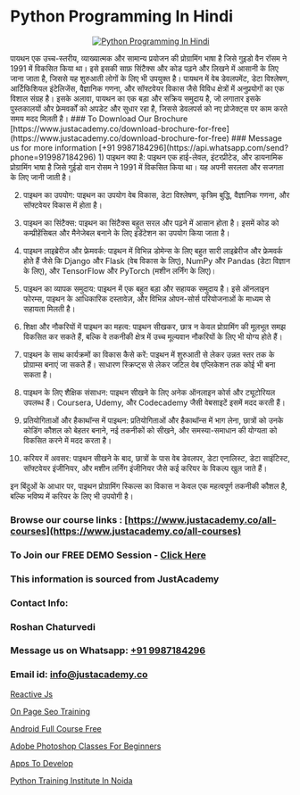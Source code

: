 # Python Programming In Hindi

<p align="center">
  <a href="https://justacademy.co/course-detail/python-training">
    <img src="https://justacademy.co/storage2/course_image/1709713400_course_image.webp" alt="Python Programming In Hindi">
  </a>
</p>
पायथन एक उच्च-स्तरीय, व्याख्यात्मक और सामान्य प्रयोजन की प्रोग्रामिंग भाषा है जिसे गुइडो वैन रॉसम ने 1991 में विकसित किया था। इसे इसकी साफ़ सिंटैक्स और कोड पढ़ने और लिखने में आसानी के लिए जाना जाता है, जिससे यह शुरुआती लोगों के लिए भी उपयुक्त है। पायथन में वेब डेवलपमेंट, डेटा विश्लेषण, आर्टिफिशियल इंटेलिजेंस, वैज्ञानिक गणना, और सॉफ्टवेयर विकास जैसे विविध क्षेत्रों में अनुप्रयोगों का एक विशाल संग्रह है। इसके अलावा, पायथन का एक बड़ा और सक्रिय समुदाय है, जो लगातार इसके पुस्तकालयों और फ्रेमवर्कों को अपडेट और सुधार रहा है, जिससे डेवलपर्स को नए प्रोजेक्ट्स पर काम करते समय मदद मिलती है।
### To Download Our Brochure [https://www.justacademy.co/download-brochure-for-free](https://www.justacademy.co/download-brochure-for-free)
### Message us for more information [+91 9987184296](https://api.whatsapp.com/send?phone=919987184296)
1) पाइथन क्या है: पाइथन एक हाई-लेवल, इंटरप्रीटेड, और डायनामिक प्रोग्रामिंग भाषा है जिसे गुईडो वान रोसम ने 1991 में विकसित किया था। यह अपनी सरलता और सजगता के लिए जानी जाती है।

2) पाइथन का उपयोग: पाइथन का उपयोग वेब विकास, डेटा विश्लेषण, कृत्रिम बुद्धि, वैज्ञानिक गणना, और सॉफ्टवेयर विकास में होता है।

3) पाइथन का सिंटैक्स: पाइथन का सिंटैक्स बहुत सरल और पढ़ने में आसान होता है। इसमें कोड को कम्प्रीहेंसिबल और मैनेजेबल बनाने के लिए इंडेंटेशन का उपयोग किया जाता है।

4) पाइथन लाइब्रेरीज और फ्रेमवर्क: पाइथन में विभिन्न डोमेन्स के लिए बहुत सारी लाइब्रेरीज और फ्रेमवर्क होते हैं जैसे कि Django और Flask (वेब विकास के लिए), NumPy और Pandas (डेटा विज्ञान के लिए), और TensorFlow और PyTorch (मशीन लर्निंग के लिए)।

5) पाइथन का व्यापक समुदाय: पाइथन में एक बहुत बड़ा और सहायक समुदाय है। इसे ऑनलाइन फोरम्स, पाइथन के आधिकारिक दस्तावेज़, और विभिन्न ओपन-सोर्स परियोजनाओं के माध्यम से सहायता मिलती है।

6) शिक्षा और नौकरियों में पाइथन का महत्व: पाइथन सीखकर, छात्र न केवल प्रोग्रामिंग की मूलभूत समझ विकसित कर सकते हैं, बल्कि वे तकनीकी क्षेत्र में उच्च मूल्यवान नौकरियों के लिए भी योग्य होते हैं।

7) पाइथन के साथ कार्यक्रमों का विकास कैसे करें: पाइथन में शुरुआती से लेकर उन्नत स्तर तक के प्रोग्राम्स बनाएं जा सकते हैं। साधारण स्क्रिप्ट्स से लेकर जटिल वेब एप्लिकेशन तक कोई भी बना सकता है।

8) पाइथन के लिए शैक्षिक संसाधन: पाइथन सीखने के लिए अनेक ऑनलाइन कोर्स और ट्यूटोरियल उपलब्ध हैं। Coursera, Udemy, और Codecademy जैसी वेबसाइटें इसमें मदद करती हैं।

9) प्रतियोगिताओं और हैकाथॉन्स में पाइथन: प्रतियोगिताओं और हैकाथॉन्स में भाग लेना, छात्रों को उनके कोडिंग कौशल को बेहतर बनाने, नई तकनीकों को सीखने, और समस्या-समाधान की योग्यता को विकसित करने में मदद करता है।

10) करियर में अवसर: पाइथन सीखने के बाद, छात्रों के पास वेब डेवलपर, डेटा एनालिस्ट, डेटा साइंटिस्ट, सॉफ्टवेयर इंजीनियर, और मशीन लर्निंग इंजीनियर जैसे कई करियर के विकल्प खुल जाते हैं।

इन बिंदुओं के आधार पर, पाइथन प्रोग्रामिंग स्किल्स का विकास न केवल एक महत्वपूर्ण तकनीकी कौशल है, बल्कि भविष्य में करियर के लिए भी उपयोगी है।

### Browse our course links : [https://www.justacademy.co/all-courses](https://www.justacademy.co/all-courses) 
### To Join our FREE DEMO Session - [Click Here](https://www.justacademy.co/register-for-course-demo)


### This information is sourced from JustAcademy
### Contact Info:
### Roshan Chaturvedi
### Message us on Whatsapp: [+91 9987184296](https://api.whatsapp.com/send?phone=919987184296)
### Email id: [info@justacademy.co](mailto:info@justacademy.co)
                
[Reactive Js](https://www.linkedin.com/pulse/reactive-js-justacademy-mumbai-7jnkc?trackingId=WkBliMRqX2VVyQZXTUYUeQ%3D%3D&lipi=urn%3Ali%3Apage%3Ad_flagship3_showcase_admin%3Bwznj2UNcTieGGkSiw6VF5Q%3D%3D)

[On Page Seo Training](https://www.linkedin.com/pulse/page-seo-training-justacademy-kolkata-cuyfe?trackingId=CsNI2kNBBvmb18VqtAnAyw%3D%3D&lipi=urn%3Ali%3Apage%3Ad_flagship3_company_admin%3Bar0CqYRcTQWcPsZzz1T%2BLw%3D%3D)

[Android Full Course Free](https://medium.com/@AkashSingh2052/android-full-course-free-13849842cc63)

[Adobe Photoshop Classes For Beginners](https://medium.com/@AkashSingh2052/adobe-photoshop-classes-for-beginners-1ab19917f61a)

[Apps To Develop](https://justacademyin.github.io/justacademy/apps-to-develop)

[Python Training Institute In Noida](https://justacademyin.github.io/justacademy/python-training-institute-in-noida)

